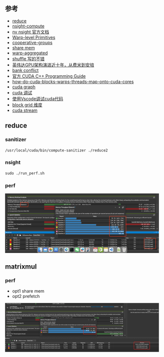## 参考

* [reduce](https://zhuanlan.zhihu.com/p/426978026)
* [nsight-compute](https://zhuanlan.zhihu.com/p/662012270)
* [nv nsight 官方文档](https://docs.nvidia.com/nsight-compute/NsightCompute/index.html)
* [Warp-level Primitives](https://developer.nvidia.com/blog/using-cuda-warp-level-primitives/)
* [cooperative-groups](https://developer.nvidia.com/blog/cooperative-groups/)
* [share mem](https://developer.nvidia.com/blog/using-shared-memory-cuda-cc/)
* [warp-aggregated](https://developer.nvidia.com/blog/parallelforall/cuda-pro-tip-optimized-filtering-warp-aggregated-atomics/)
* [shuffle 写的不错](https://zhuanlan.zhihu.com/p/669957986)
* [英伟达GPU架构演进近十年，从费米到安培](https://zhuanlan.zhihu.com/p/413145211)
* [bank conflict](https://zhuanlan.zhihu.com/p/659142274)
* [官方 CUDA C++ Programming Guide](https://docs.nvidia.com/cuda/cuda-c-programming-guide/index.html?highlight=bank#)
* [how-do-cuda-blocks-warps-threads-map-onto-cuda-cores](https://stackoverflow.com/questions/10460742/how-do-cuda-blocks-warps-threads-map-onto-cuda-cores)
* [cuda graph](https://developer.nvidia.com/blog/cuda-graphs/)
* [cuda 调试 ](https://zhuanlan.zhihu.com/p/508810115)
* [使用Vscode调试cuda代码](https://fancyerii.github.io/2024/01/17/vscode-cuda-debug/)
* [block grid 维度](???)
* [cuda stream](https://zhuanlan.zhihu.com/p/51402722)

## reduce
### sanitizer

```
/usr/local/cuda/bin/compute-sanitizer ./reduce2
```
### nsight

```
sudo ./run_perf.sh
```

### perf
![alt text](reduce/perf/image.png)

## matrixmul

### perf

* opt1 share mem
* opt2 prefetch

![alt text](matrixmul/perf/image.png)
